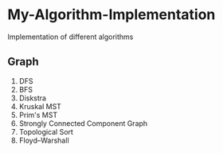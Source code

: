 # My-Algorithm-Implementation
Implementation of different algorithms

## Graph
1. DFS
2. BFS
3. Diskstra
4. Kruskal MST
5. Prim's MST
6. Strongly Connected Component Graph
7. Topological Sort
8. Floyd–Warshall

